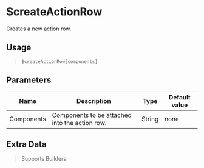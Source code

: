 # $createActionRow
Creates a new action row.
## Usage
> `$createActionRow[components]`
## Parameters
|    Name    |                  Description                   |  Type  | Default value |
|------------|------------------------------------------------|--------|---------------|
| Components | Components to be attached into the action row. | String | none          |

## Extra Data
> Supports Builders